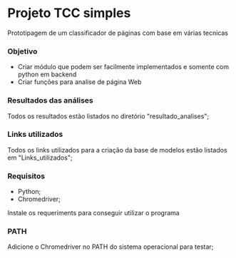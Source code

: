 # Projeto TCC simples

Prototipagem de um classificador de páginas com base em várias tecnicas

### Objetivo

* Criar módulo que podem ser facilmente implementados e somente com python em backend
* Criar funções para analise de página Web

### Resultados das análises

Todos os resultados estão listados no diretório "resultado_analises";

### Links utilizados

Todos os links utilizados para a criação da base de modelos estão listados em "Links_utilizados";

### Requisitos

* Python;
* Chromedriver;

Instale os requeriments para conseguir utilizar o programa

### PATH

Adicione o Chromedriver no PATH do sistema operacional para testar;